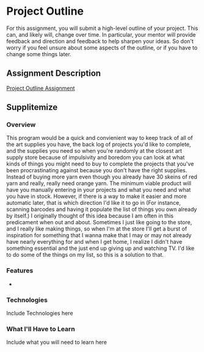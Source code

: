 # Project Outline
For this assignment, you will submit a high-level outline of your project. This can, and likely will, change over time. In particular, your mentor will provide feedback and direction and feedback to help sharpen your ideas. So don't worry if you feel unsure about some aspects of the outline, or if you have to change some things later.

## Assignment Description
[Project Outline Assignment](https://education.launchcode.org/liftoff/assignments/project-outline/)

## Supplitemize

### Overview
This program would be a quick and convienient way to keep track of all of the art supplies you have, the back log of projects you'd like to complete, and the supplies you need so when you're randomly at the closest art supply store because of impulsivity and boredom you can look at what kinds of things you might need to buy to complete the projects that you've been procrastinating against because you don't have the right supplies. Instead of buying more yarn even though you already have 30 skeins of red yarn and really, really need orange yarn. The minimum viable product will have you manually entering in your projects and what you need and what you have in stock. However, if there is a way to make it easier and more automatic later, that is which direction I'd like it to go in (For instance, scanning barcodes and having it populate the list of things you own already by itself.) I originally thought of this idea because I am often in this predicament when out and about. Sometimes I just like going to the store, and I really like making things, so when I'm at the store I'll get a burst of inspiration for something that I wanna make that I may or may not already have nearly everything for and when I get home, I realize I didn't have something essential and the just end up giving up and watching TV. I'd like to do some of the things on my list, so this is a solution to that.
### Features
-
### Technologies
Include Technologies here

### What I'll Have to Learn
Include what you will need to learn here
